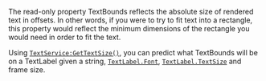 The read-only property TextBounds reflects the absolute size of rendered
text in offsets. In other words, if you were to try to fit text into a
rectangle, this property would reflect the minimum dimensions of the
rectangle you would need in order to fit the text.

Using [`TextService:GetTextSize()`](https://create.roblox.com/docs/reference/engine/classes/TextService#GetTextSize), you can predict what TextBounds
will be on a TextLabel given a string, [`TextLabel.Font`](https://create.roblox.com/docs/reference/engine/classes/TextLabel#Font),
[`TextLabel.TextSize`](https://create.roblox.com/docs/reference/engine/classes/TextLabel#TextSize) and frame size.